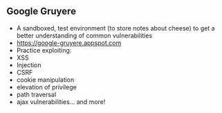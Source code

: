 ## Google Gruyere​

- A sandboxed, test environment (to store notes about cheese) to get a better understanding of common vulnerabilities​
- https://google-gruyere.appspot.com​
- Practice exploiting:​
- XSS​
- Injection​
- CSRF​
- cookie manipulation​
- elevation of privilege​
- path traversal​
- ajax vulnerabilities... and more!​